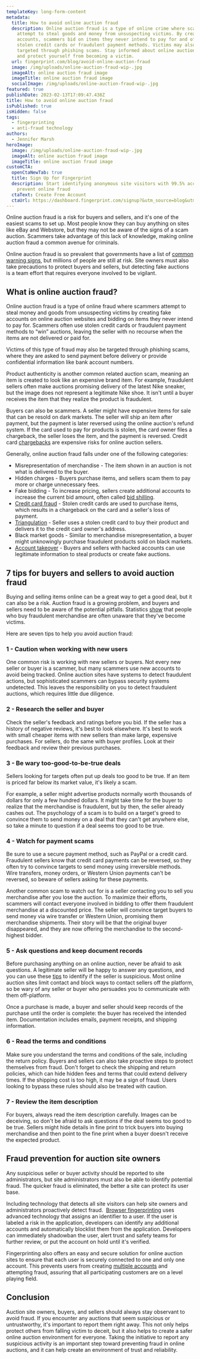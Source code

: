 ```yaml
---
templateKey: long-form-content
metadata:
  title: How to avoid online auction fraud
  description: Online auction fraud is a type of online crime where scammers
    attempt to steal goods and money from unsuspecting victims. By creating fake
    accounts, scammers bid on items they never intend to pay for and often use
    stolen credit cards or fraudulent payment methods. Victims may also be
    targeted through phishing scams. Stay informed about online auction fraud
    and protect yourself from becoming a victim.
  url: fingerprint.com/blog/avoid-online-auction-fraud
  image: /img/uploads/online-auction-fraud-wip-.jpg
  imageAlt: online auction fraud image
  imageTitle: online auction fraud image
  socialImage: /img/uploads/online-auction-fraud-wip-.jpg
featured: true
publishDate: 2023-02-13T17:09:47.438Z
title: How to avoid online auction fraud
isPublished: true
isHidden: false
tags:
  - fingerprinting
  - anti-fraud technology
authors:
  - Jennifer Marsh
heroImage:
  image: /img/uploads/online-auction-fraud-wip-.jpg
  imageAlt: online auction fraud image
  imageTitle: online auction fraud image
customCTA:
  openCtaNewTab: true
  title: Sign Up for Fingerprint
  description: Start identifying anonymous site visitors with 99.5% accuracy to
    prevent online fraud
  ctaText: Create Free Account
  ctaUrl: https://dashboard.fingerprint.com/signup?&utm_source=blog&utm_medium=website&utm_campaign=blog
---
```

Online auction fraud is a risk for buyers and sellers, and it's one of the easiest scams to set up. Most people know they can buy anything on sites like eBay and Webstore, but they may not be aware of the signs of a scam auction. Scammers take advantage of this lack of knowledge, making online auction fraud a common avenue for criminals. 

Online auction fraud is so prevalent that governments have a list of [common warning signs](https://archives.fbi.gov/archives/news/stories/2009/june/auctionfraud_063009), but millions of people are still at risk. Site owners must also take precautions to protect buyers and sellers, but detecting fake auctions is a team effort that requires everyone involved to be vigilant. 



## What is online auction fraud?

Online auction fraud is a type of online fraud where scammers attempt to steal money and goods from unsuspecting victims by creating fake accounts on online auction websites and bidding on items they never intend to pay for. Scammers often use stolen credit cards or fraudulent payment methods to “win” auctions, leaving the seller with no recourse when the items are not delivered or paid for. 

Victims of this type of fraud may also be targeted through phishing scams, where they are asked to send payment before delivery or provide confidential information like bank account numbers. 

Product authenticity is another common related auction scam, meaning an item is created to look like an expensive brand item. For example, fraudulent sellers often make auctions promising delivery of the latest Nike sneaker, but the image does not represent a legitimate Nike shoe. It isn't until a buyer receives the item that they realize the product is fraudulent.

Buyers can also be scammers. A seller might have expensive items for sale that can be resold on dark markets. The seller will ship an item after payment, but the payment is later reversed using the online auction's refund system. If the card used to pay for products is stolen, the card owner files a chargeback, the seller loses the item, and the payment is reversed. Credit card [chargebacks](https://fingerprint.com/blog/prevent-credit-card-chargeback-fraud/?&utm_source=blog&utm_medium=website&utm_campaign=blog) are expensive risks for online auction sellers.

Generally, online auction fraud falls under one of the following categories:

* Misrepresentation of merchandise - The item shown in an auction is not what is delivered to the buyer.
* Hidden charges - Buyers purchase items, and sellers scam them to pay more or charge unnecessary fees.
* Fake bidding - To increase pricing, sellers create additional accounts to increase the current bid amount, often called [bid shilling](https://www.ebay.com/help/policies/selling-policies/selling-practices-policy/shill-bidding-policy?id=4353).
* [Credit card fraud](https://fingerprint.com/payment-fraud/?&utm_source=blog&utm_medium=website&utm_campaign=blog) - Stolen credit cards are used to purchase items, which results in a chargeback on the card and a seller's loss of payment.
* [Triangulation](https://fingerprint.com/blog/ecommerce-fraud-types/?&utm_source=blog&utm_medium=website&utm_campaign=blog) - Seller uses a stolen credit card to buy their product and delivers it to the credit card owner's address.
* Black market goods - Similar to merchandise misrepresentation, a buyer might unknowingly purchase fraudulent products sold on black markets.
* [Account takeover](https://fingerprint.com/account-takeover/?&utm_source=blog&utm_medium=website&utm_campaign=blog) - Buyers and sellers with hacked accounts can use legitimate information to steal products or create fake auctions.



## 7 tips for buyers and sellers to avoid auction fraud

Buying and selling items online can be a great way to get a good deal, but it can also be a risk. Auction fraud is a growing problem, and buyers and sellers need to be aware of the potential pitfalls. Statistics [show](https://www.utica.edu/academic/institutes/ecii/publications/articles/BA2DF0D2-D6ED-10C7-9CCB88D5834EC498.pdf) that people who buy fraudulent merchandise are often unaware that they've become victims. 

Here are seven tips to help you avoid auction fraud:



### 1 - Caution when working with new users

One common risk is working with new sellers or buyers. Not every new seller or buyer is a scammer, but many scammers use new accounts to avoid being tracked. Online auction sites have systems to detect fraudulent actions, but sophisticated scammers can bypass security systems undetected. This leaves the responsibility on you to detect fraudulent auctions, which requires little due diligence.



### 2 - Research the seller and buyer

Check the seller's feedback and ratings before you bid. If the seller has a history of negative reviews, it's best to look elsewhere. It's best to work with small cheaper items with new sellers than make large, expensive purchases. For sellers, do the same with buyer profiles. Look at their feedback and review their previous purchases.



### 3 - Be wary too-good-to-be-true deals

Sellers looking for targets often put up deals too good to be true. If an item is priced far below its market value, it's likely a scam.

For example, a seller might advertise products normally worth thousands of dollars for only a few hundred dollars. It might take time for the buyer to realize that the merchandise is fraudulent, but by then, the seller already cashes out. The psychology of a scam is to build on a target's greed to convince them to send money on a deal that they can't get anywhere else, so take a minute to question if a deal seems too good to be true.



### 4 - Watch for payment scams

Be sure to use a secure payment method, such as PayPal or a credit card. Fraudulent sellers know that credit card payments can be reversed, so they often try to convince targets to send money using irreversible methods. Wire transfers, money orders, or Western Union payments can't be reversed, so beware of sellers asking for these payments.  

Another common scam to watch out for is a seller contacting you to sell you merchandise after you lose the auction. To maximize their efforts, scammers will contact everyone involved in bidding to offer them fraudulent merchandise at a discounted price. The seller will convince target buyers to send money via wire transfer or Western Union, promising them merchandise shipments. Their story will be that the original buyer disappeared, and they are now offering the merchandise to the second-highest bidder.

### 5 - Ask questions and keep document records

Before purchasing anything on an online auction, never be afraid to ask questions. A legitimate seller will be happy to answer any questions, and you can use these [tips](https://www.secretservice.gov/sites/default/files/reports/2021-01/online_sales_and_auction_fraud.pdf) to identify if the seller is suspicious. Most online auction sites limit contact and block ways to contact sellers off the platform, so be wary of any seller or buyer who persuades you to communicate with them off-platform.

Once a purchase is made, a buyer and seller should keep records of the purchase until the order is complete: the buyer has received the intended item. Documentation includes emails, payment receipts, and shipping information.



### 6 - Read the terms and conditions

Make sure you understand the terms and conditions of the sale, including the return policy. Buyers and sellers can also take proactive steps to protect themselves from fraud. Don't forget to check the shipping and return policies, which can hide hidden fees and terms that could extend delivery times. If the shipping cost is too high, it may be a sign of fraud. Users looking to bypass these rules should also be treated with caution.



### 7 - Review the item description

For buyers, always read the item description carefully. Images can be deceiving, so don't be afraid to ask questions if the deal seems too good to be true. Sellers might hide details in fine print to trick buyers into buying merchandise and then point to the fine print when a buyer doesn't receive the expected product.



## Fraud prevention for auction site owners

Any suspicious seller or buyer activity should be reported to site administrators, but site administrators must also be able to identify potential fraud. The quicker fraud is eliminated, the better a site can protect its user base.

Including technology that detects all site visitors can help site owners and administrators proactively detect fraud.  [Browser fingerprinting](https://fingerprint.com/blog/browser-fingerprinting-techniques/?&utm_source=blog&utm_medium=website&utm_campaign=blog) uses advanced technology that assigns an identifier to a user. If the user is labeled a risk in the application, developers can identify any additional accounts and automatically blocklist them from the application. Developers can immediately shadowban the user, alert trust and safety teams for further review, or put the account on hold until it's verified. 

Fingerprinting also offers an easy and secure solution for online auction sites to ensure that each user is securely connected to one and only one account. This prevents users from creating [multiple accounts](https://fingerprint.com/blog/prevent-multiple-signups-tutorial/?&utm_source=blog&utm_medium=website&utm_campaign=blog) and attempting fraud, assuring that all participating customers are on a level playing field. 



## Conclusion

Auction site owners, buyers, and sellers should always stay observant to avoid fraud. If you encounter any auctions that seem suspicious or untrustworthy, it's important to report them right away. This not only helps protect others from falling victim to deceit, but it also helps to create a safer online auction environment for everyone. Taking the initiative to report any suspicious activity is an important step toward preventing fraud in online auctions, and it can help create an environment of trust and reliability.